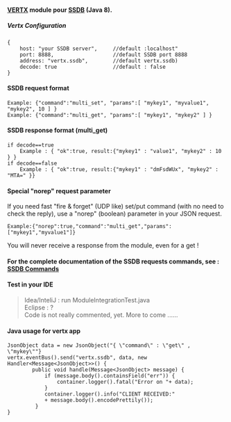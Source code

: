 #### [VERTX](http://vertx.io/) module pour [SSDB](http://ssdb.io/) (Java 8).
##### Vertx Configuration
    {
        host: "your SSDB server",     //default :localhost"  
        port: 8888,                   //default SSDB port 8888  
        address: "vertx.ssdb",        //default vertx.ssdb)
        decode: true                  //default : false
    }
#### SSDB request format
    Example: {"command":"multi_set", "params":[ "mykey1", "myvalue1", "mykey2", 10 ] }  
    Example: {"command":"multi_get", "params":[ "mykey1", "mykey2" ] }
#### SSDB response format (multi_get) 
    if decode==true  
        Example : { "ok":true, result:{"mykey1" : "value1", "mykey2" : 10 } }  
    if decode==false  
        Example : { "ok":true, result:{"mykey1" : "dmFsdWUx", "mykey2" : "MTA=" }}
#### Special "norep" request parameter
If you need fast "fire & forget" (UDP like) set/put command (with no need to check the reply), use a "norep" (boolean) parameter in your JSON request.

    Example:{"norep":true,"command":"multi_get","params":["mykey1","myvalue1"]}  
You will never receive a response from the module, even for a get !   
#### For the complete documentation of the SSDB requests commands, see : [SSDB Commands](http://ssdb.io/docs/php/index.html)
#### Test in your IDE
>Idea/InteliJ   :  run ModuleIntegrationTest.java  
>Eclipse        :  ?  
Code is not really commented, yet. More to come ......  

#### Java usage for vertx app 
    JsonObject data = new JsonObject("{ \"command\" : \"get\" , \"mykey\""}  
    vertx.eventBus().send("vertx.ssdb", data, new Handler<Message<JsonObject>>() {  
            public void handle(Message<JsonObject> message) {  
                if (message.body().containsField("err")) {  
                    container.logger().fatal("Error on "+ data);  
                }  
                container.logger().info("CLIENT RECEIVED:" 
                + message.body().encodePrettily());
             }
    }             
    
